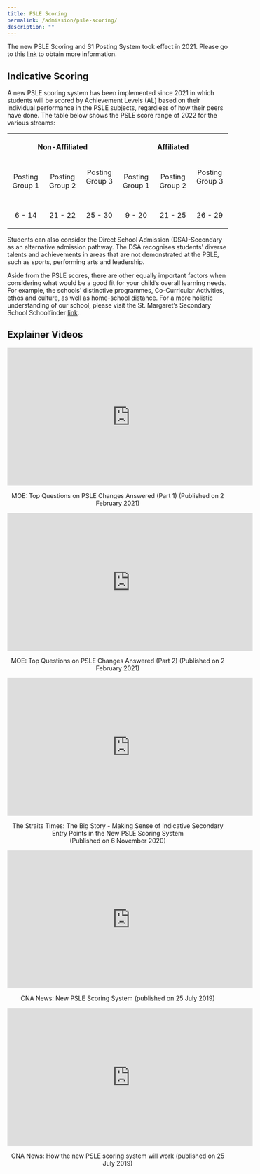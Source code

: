 ```yaml
---
title: PSLE Scoring
permalink: /admission/psle-scoring/
description: ""
---
```

The new PSLE Scoring and S1 Posting System took effect in 2021. Please go to this [link](https://www.moe.gov.sg/microsites/psle-fsbb/index.html) to obtain more information.   

Indicative Scoring
------------------

A new PSLE scoring system has been implemented since 2021 in which students will be scored by Achievement Levels (AL) based on their individual performance in the PSLE subjects, regardless of how their peers have done. The table below shows the PSLE score range of 2022 for the various streams:  

<table>
	<tr>
		<th colspan="3"> <p align="center">Non-Affiliated </p></th>
		<th colspan="3"> <p align="center">Affiliated </p></th>
	</tr>
	<tr>
		<td> <p align="center">Posting Group 1</p> </td>
		<td> <p align="center">Posting Group 2</p> </td>
		<td> <p align="center">Posting Group 3</p> </td>
		<td> <p align="center">Posting Group 1</p> </td>
		<td> <p align="center">Posting Group 2</p> </td>
		<td> <p align="center">Posting Group 3</p> </td>
	</tr>
	<tr>
		<td> <p align="center">6 - 14</p> </td>
		<td> <p align="center">21 - 22</p> </td>
		<td> <p align="center">25 - 30</p> </td>
		<td> <p align="center">9 - 20</p> </td>
		<td> <p align="center">21 - 25</p> </td> 
		<td> <p align="center">26 - 29</p> </td>
	</tr>
	<tr></tr>
</table>

Students can also consider the Direct School Admission (DSA)-Secondary as an alternative admission pathway. The DSA recognises students' diverse talents and achievements in areas that are not demonstrated at the PSLE, such as sports, performing arts and leadership.   

Aside from the PSLE scores, there are other equally important factors when considering what would be a good fit for your child’s overall learning needs. For example, the schools' distinctive programmes, Co-Curricular Activities, ethos and culture, as well as home-school distance. For a more holistic understanding of our school, please visit the St. Margaret’s Secondary School Schoolfinder [link](https://www.moe.gov.sg/schoolfinder/schooldetail?schoolname=st-margarets-secondary-school).

  

Explainer Videos
----------------

<iframe width="560" height="315" src="https://www.youtube.com/embed/Z2neOdzIJd0" title="Top Questions on PSLE Changes Answered! (Part 1)" frameborder="0" allow="accelerometer; autoplay; clipboard-write; encrypted-media; gyroscope; picture-in-picture" allowfullscreen></iframe>

<p align="center">MOE: Top Questions on PSLE Changes Answered (Part 1) (Published on 2 February 2021)</p>

<iframe width="560" height="315" src="https://www.youtube.com/embed/bcgIBgi20qY" title="Top Questions on PSLE Changes Answered! (Part 2)" frameborder="0" allow="accelerometer; autoplay; clipboard-write; encrypted-media; gyroscope; picture-in-picture" allowfullscreen></iframe>  

<p align="center">MOE: Top Questions on PSLE Changes Answered (Part 2) (Published on 2 February 2021)</p>

<iframe width="560" height="315" src="https://www.youtube.com/embed/BpzTJ745d8g" title="Making sense of indicative secondary school entry points in new PSLE scoring system | THE BIG STORY" frameborder="0" allow="accelerometer; autoplay; clipboard-write; encrypted-media; gyroscope; picture-in-picture" allowfullscreen></iframe>

<p align="center">The Straits Times: The Big Story - Making Sense of Indicative Secondary Entry Points in the New PSLE Scoring System  <br> (Published on 6 November 2020) </p>

<iframe width="560" height="315" src="https://www.youtube.com/embed/ySBb_9AjKiU" title="Primary 5 students to get exam results based on new PSLE scoring system" frameborder="0" allow="accelerometer; autoplay; clipboard-write; encrypted-media; gyroscope; picture-in-picture" allowfullscreen></iframe>

<p align="center">CNA News: New PSLE Scoring System (published on 25 July 2019)</p>

<iframe width="560" height="315" src="https://www.youtube.com/embed/IFDT1TgLCrI" title="How the new PSLE scoring system will work" frameborder="0" allow="accelerometer; autoplay; clipboard-write; encrypted-media; gyroscope; picture-in-picture" allowfullscreen></iframe>

<p align="center">CNA News: How the new PSLE scoring system will work (published on 25 July 2019)</p>

